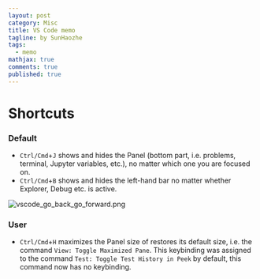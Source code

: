 ```yaml
---
layout: post
category: Misc     
title: VS Code memo  
tagline: by SunHaozhe
tags: 
  - memo
mathjax: true
comments: true
published: true
---
```



# Shortcuts

### Default

* `Ctrl/Cmd`+`J` shows and hides the Panel (bottom part, i.e. problems, terminal, Jupyter variables, etc.), no matter which one you are focused on. 
* `Ctrl/Cmd`+`B` shows and hides the left-hand bar no matter whether Explorer, Debug etc. is active.


![vscode_go_back_go_forward.png](/blogs/assets/images/blog/vscode_go_back_go_forward.png)



### User

* `Ctrl/Cmd`+`H` maximizes the Panel size of restores its default size, i.e. the command `View: Toggle Maximized Pane`. This keybinding was assigned to the command `Test: Toggle Test History in Peek` by default, this command now has no keybinding.









